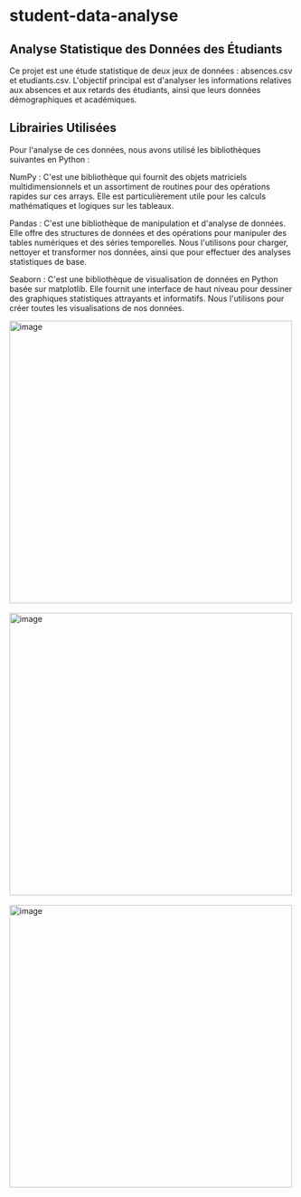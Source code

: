 # student-data-analyse
## Analyse Statistique des Données des Étudiants


Ce projet est une étude statistique de deux jeux de données : absences.csv et etudiants.csv. L'objectif principal est d'analyser les informations relatives aux absences et aux retards des étudiants, ainsi que leurs données démographiques et académiques.


## Librairies Utilisées

Pour l'analyse de ces données, nous avons utilisé les bibliothèques suivantes en Python :

NumPy : C'est une bibliothèque qui fournit des objets matriciels multidimensionnels et un assortiment de routines pour des opérations rapides sur ces arrays. Elle est particulièrement utile pour les calculs mathématiques et logiques sur les tableaux.


Pandas : C'est une bibliothèque de manipulation et d'analyse de données. Elle offre des structures de données et des opérations pour manipuler des tables numériques et des séries temporelles. Nous l'utilisons pour charger, nettoyer et transformer nos données, ainsi que pour effectuer des analyses statistiques de base.


Seaborn : C'est une bibliothèque de visualisation de données en Python basée sur matplotlib. Elle fournit une interface de haut niveau pour dessiner des graphiques statistiques attrayants et informatifs. Nous l'utilisons pour créer toutes les visualisations de nos données.

<img align="center" src="https://github.com/johannvig/Student-data-analyse/assets/102874093/637d78fd-cb5d-4841-a864-db0de2e6e019" width="500" alt="image">
<br>
<br>
<img align="center" src="https://github.com/johannvig/Student-data-analyse/assets/102874093/58cf32aa-f578-4162-a218-0d4748e93772" width="500" alt="image">
<br>
<br>
<img align="center" src="https://github.com/johannvig/Student-data-analyse/assets/102874093/eb202dd7-d7a0-4398-a288-1e0486760563" width="500" alt="image">
<br>
<br>

